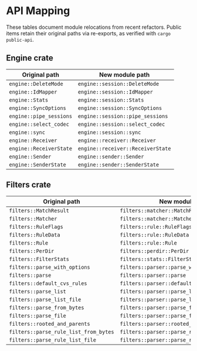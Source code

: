# API Mapping

These tables document module relocations from recent refactors. Public items retain their original paths via re-exports, as verified with `cargo public-api`.

## Engine crate

| Original path | New module path |
| --- | --- |
| `engine::DeleteMode` | `engine::session::DeleteMode` |
| `engine::IdMapper` | `engine::session::IdMapper` |
| `engine::Stats` | `engine::session::Stats` |
| `engine::SyncOptions` | `engine::session::SyncOptions` |
| `engine::pipe_sessions` | `engine::session::pipe_sessions` |
| `engine::select_codec` | `engine::session::select_codec` |
| `engine::sync` | `engine::session::sync` |
| `engine::Receiver` | `engine::receiver::Receiver` |
| `engine::ReceiverState` | `engine::receiver::ReceiverState` |
| `engine::Sender` | `engine::sender::Sender` |
| `engine::SenderState` | `engine::sender::SenderState` |

## Filters crate

| Original path | New module path |
| --- | --- |
| `filters::MatchResult` | `filters::matcher::MatchResult` |
| `filters::Matcher` | `filters::matcher::Matcher` |
| `filters::RuleFlags` | `filters::rule::RuleFlags` |
| `filters::RuleData` | `filters::rule::RuleData` |
| `filters::Rule` | `filters::rule::Rule` |
| `filters::PerDir` | `filters::perdir::PerDir` |
| `filters::FilterStats` | `filters::stats::FilterStats` |
| `filters::parse_with_options` | `filters::parser::parse_with_options` |
| `filters::parse` | `filters::parser::parse` |
| `filters::default_cvs_rules` | `filters::parser::default_cvs_rules` |
| `filters::parse_list` | `filters::parser::parse_list` |
| `filters::parse_list_file` | `filters::parser::parse_list_file` |
| `filters::parse_from_bytes` | `filters::parser::parse_from_bytes` |
| `filters::parse_file` | `filters::parser::parse_file` |
| `filters::rooted_and_parents` | `filters::parser::rooted_and_parents` |
| `filters::parse_rule_list_from_bytes` | `filters::parser::parse_rule_list_from_bytes` |
| `filters::parse_rule_list_file` | `filters::parser::parse_rule_list_file` |

